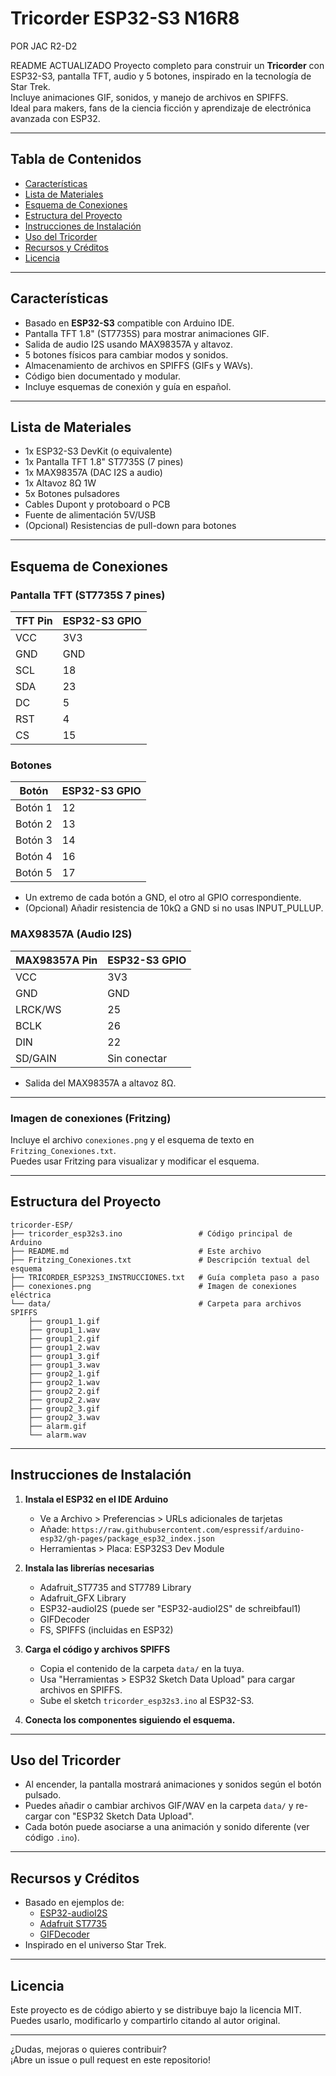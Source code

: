 # Tricorder ESP32-S3 N16R8
POR JAC R2-D2

README ACTUALIZADO
Proyecto completo para construir un **Tricorder** con ESP32-S3, pantalla TFT, audio y 5 botones, inspirado en la tecnología de Star Trek.  
Incluye animaciones GIF, sonidos, y manejo de archivos en SPIFFS.  
Ideal para makers, fans de la ciencia ficción y aprendizaje de electrónica avanzada con ESP32.

---

## Tabla de Contenidos

- [Características](#características)
- [Lista de Materiales](#lista-de-materiales)
- [Esquema de Conexiones](#esquema-de-conexiones)
- [Estructura del Proyecto](#estructura-del-proyecto)
- [Instrucciones de Instalación](#instrucciones-de-instalación)
- [Uso del Tricorder](#uso-del-tricorder)
- [Recursos y Créditos](#recursos-y-créditos)
- [Licencia](#licencia)

---

## Características

- Basado en **ESP32-S3** compatible con Arduino IDE.
- Pantalla TFT 1.8" (ST7735S) para mostrar animaciones GIF.
- Salida de audio I2S usando MAX98357A y altavoz.
- 5 botones físicos para cambiar modos y sonidos.
- Almacenamiento de archivos en SPIFFS (GIFs y WAVs).
- Código bien documentado y modular.
- Incluye esquemas de conexión y guía en español.

---

## Lista de Materiales

- 1x ESP32-S3 DevKit (o equivalente)
- 1x Pantalla TFT 1.8" ST7735S (7 pines)
- 1x MAX98357A (DAC I2S a audio)
- 1x Altavoz 8Ω 1W
- 5x Botones pulsadores
- Cables Dupont y protoboard o PCB
- Fuente de alimentación 5V/USB
- (Opcional) Resistencias de pull-down para botones

---

## Esquema de Conexiones

### **Pantalla TFT (ST7735S 7 pines)**

| TFT Pin | ESP32-S3 GPIO |
|---------|---------------|
| VCC     | 3V3           |
| GND     | GND           |
| SCL     | 18            |
| SDA     | 23            |
| DC      | 5             |
| RST     | 4             |
| CS      | 15            |

### **Botones**

| Botón    | ESP32-S3 GPIO |
|----------|---------------|
| Botón 1  | 12            |
| Botón 2  | 13            |
| Botón 3  | 14            |
| Botón 4  | 16            |
| Botón 5  | 17            |

- Un extremo de cada botón a GND, el otro al GPIO correspondiente.
- (Opcional) Añadir resistencia de 10kΩ a GND si no usas INPUT_PULLUP.

### **MAX98357A (Audio I2S)**

| MAX98357A Pin | ESP32-S3 GPIO |
|---------------|---------------|
| VCC           | 3V3           |
| GND           | GND           |
| LRCK/WS       | 25            |
| BCLK          | 26            |
| DIN           | 22            |
| SD/GAIN       | Sin conectar  |

- Salida del MAX98357A a altavoz 8Ω.

---

### **Imagen de conexiones (Fritzing)**
Incluye el archivo `conexiones.png` y el esquema de texto en `Fritzing_Conexiones.txt`.  
Puedes usar Fritzing para visualizar y modificar el esquema.

---

## Estructura del Proyecto

```
tricorder-ESP/
├── tricorder_esp32s3.ino                 # Código principal de Arduino
├── README.md                             # Este archivo
├── Fritzing_Conexiones.txt               # Descripción textual del esquema
├── TRICORDER_ESP32S3_INSTRUCCIONES.txt   # Guía completa paso a paso
├── conexiones.png                        # Imagen de conexiones eléctrica
└── data/                                 # Carpeta para archivos SPIFFS
    ├── group1_1.gif
    ├── group1_1.wav
    ├── group1_2.gif
    ├── group1_2.wav
    ├── group1_3.gif
    ├── group1_3.wav
    ├── group2_1.gif
    ├── group2_1.wav
    ├── group2_2.gif
    ├── group2_2.wav
    ├── group2_3.gif
    ├── group2_3.wav
    ├── alarm.gif
    └── alarm.wav
```

---

## Instrucciones de Instalación

1. **Instala el ESP32 en el IDE Arduino**  
   - Ve a Archivo > Preferencias > URLs adicionales de tarjetas  
   - Añade: `https://raw.githubusercontent.com/espressif/arduino-esp32/gh-pages/package_esp32_index.json`  
   - Herramientas > Placa: ESP32S3 Dev Module

2. **Instala las librerías necesarias**  
   - Adafruit_ST7735 and ST7789 Library
   - Adafruit_GFX Library
   - ESP32-audioI2S (puede ser "ESP32-audioI2S" de schreibfaul1)
   - GIFDecoder
   - FS, SPIFFS (incluidas en ESP32)

3. **Carga el código y archivos SPIFFS**  
   - Copia el contenido de la carpeta `data/` en la tuya.
   - Usa "Herramientas > ESP32 Sketch Data Upload" para cargar archivos en SPIFFS.
   - Sube el sketch `tricorder_esp32s3.ino` al ESP32-S3.

4. **Conecta los componentes siguiendo el esquema.**

---

## Uso del Tricorder

- Al encender, la pantalla mostrará animaciones y sonidos según el botón pulsado.
- Puedes añadir o cambiar archivos GIF/WAV en la carpeta `data/` y re-cargar con "ESP32 Sketch Data Upload".
- Cada botón puede asociarse a una animación y sonido diferente (ver código `.ino`).

---

## Recursos y Créditos

- Basado en ejemplos de:
  - [ESP32-audioI2S](https://github.com/schreibfaul1/ESP32-audioI2S)
  - [Adafruit ST7735](https://github.com/adafruit/Adafruit-ST7735-Library)
  - [GIFDecoder](https://github.com/bitbank2/GifDecoder)
- Inspirado en el universo Star Trek.

---

## Licencia

Este proyecto es de código abierto y se distribuye bajo la licencia MIT.  
Puedes usarlo, modificarlo y compartirlo citando al autor original.

---

¿Dudas, mejoras o quieres contribuir?  
¡Abre un issue o pull request en este repositorio!
